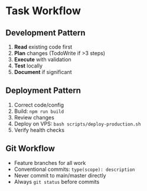 # Task Workflow

## Development Pattern
1. **Read** existing code first
2. **Plan** changes (TodoWrite if >3 steps)
3. **Execute** with validation
4. **Test** locally
5. **Document** if significant

## Deployment Pattern
1. Correct code/config
2. Build: `npm run build`
3. Review changes
4. Deploy on VPS: `bash scripts/deploy-production.sh`
5. Verify health checks

## Git Workflow
- Feature branches for all work
- Conventional commits: `type(scope): description`
- Never commit to main/master directly
- Always `git status` before commits